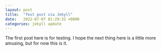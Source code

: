 ```yaml
---
layout: post
title:  "Test post via Jekyll"
date:   2022-07-07 01:29:32 +0000
categories: jekyll update
---
```

The first post here is for testing.  I hope the next thing here is a little more amusing, but for now this is it.

<!-- Here's a really useless function in python as a code snippet:

{% highlight ruby %}
def print_hi(name)
  puts "Hi, #{name}"
end
print_hi('Tom')
#=> prints 'Hi, Tom' to STDOUT.
{% endhighlight %}

Check out the [Jekyll docs][jekyll-docs] for more info on how to get the most out of Jekyll. File all bugs/feature requests at [Jekyll’s GitHub repo][jekyll-gh]. If you have questions, you can ask them on [Jekyll Talk][jekyll-talk].

[jekyll-docs]: https://jekyllrb.com/docs/home
[jekyll-gh]:   https://github.com/jekyll/jekyll
[jekyll-talk]: https://talk.jekyllrb.com/ -->

